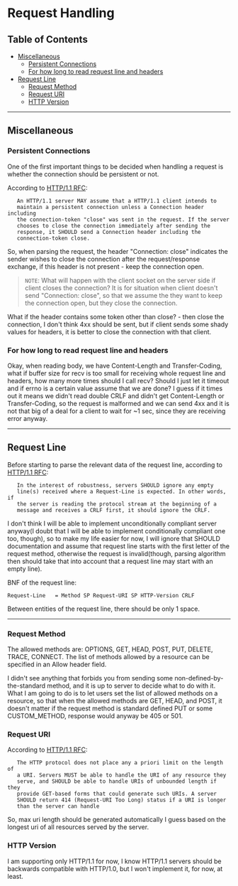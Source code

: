 # Request Handling

## Table of Contents

- [Miscellaneous](#miscellaneous)
  - [Persistent Connections](#persistent-connections)
  - [For how long to read request line and headers](#for-how-long-to-read-request-line-and-headers)
- [Request Line](#request-line)
  - [Request Method](#request-method)
  - [Request URI](#request-uri)
  - [HTTP Version](#http-version)

---

## Miscellaneous

### Persistent Connections

One of the first important things to be decided when handling a request is whether the connection should be persistent or not.

According to [HTTP/1.1 RFC](https://datatracker.ietf.org/doc/html/rfc2616#section-8.1.2.1):

```
   An HTTP/1.1 server MAY assume that a HTTP/1.1 client intends to
   maintain a persistent connection unless a Connection header including
   the connection-token "close" was sent in the request. If the server
   chooses to close the connection immediately after sending the
   response, it SHOULD send a Connection header including the
   connection-token close.
```

So, when parsing the request, the header "Connection: close" indicates the sender wishes to close the connection after the request/response exchange, if this header is not present - keep the connection open.

> `NOTE`: What will happen with the client socket on the server side if client closes the connection? It is for situation when client doesn't send "Connection: close", so that we assume the they want to keep the connection open, but they close the connection.

What if the header contains some token other than close? - then close the connection, I don't think 4xx should be sent, but if client sends some shady values for headers, it is better to close the connection with that client.

### For how long to read request line and headers

Okay, when reading body, we have Content-Length and Transfer-Coding, what if buffer size for recv is too small for receiving whole request line and headers, how many more times should I call recv? Should I just let it timeout and if errno is a certain value assume that we are done? I guess if it times out it means we didn't read double CRLF and didn't get Content-Length or Transfer-Coding, so the request is malformed and we can send 4xx and it is not that big of a deal for a client to wait for ~1 sec, since they are receiving error anyway.

---

## Request Line

Before starting to parse the relevant data of the request line, according to [HTTP/1.1 RFC](https://datatracker.ietf.org/doc/html/rfc2616#section-4.1):

```
   In the interest of robustness, servers SHOULD ignore any empty
   line(s) received where a Request-Line is expected. In other words, if
   the server is reading the protocol stream at the beginning of a
   message and receives a CRLF first, it should ignore the CRLF.
```

I don't think I will be able to implement unconditionally compliant server anyway(I doubt that I will be able to implement conditionally compliant one too, though), so to make my life easier for now, I will ignore that SHOULD documentation and assume that request line starts with the first letter of the request method, otherwise the request is invalid(though, parsing algorithm then should take that into account that a request line may start with an empty line).

BNF of the request line:

```bnf
Request-Line   = Method SP Request-URI SP HTTP-Version CRLF
```

Between entities of the request line, there should be only 1 space.

---

### Request Method

The allowed methods are: OPTIONS, GET, HEAD, POST, PUT, DELETE, TRACE, CONNECT. The list of methods allowed by a resource can be specified in an Allow header field.

I didn't see anything that forbids you from sending some non-defined-by-the-standard method, and it is up to server to decide what to do with it. What I am going to do is to let users set the list of allowed methods on a resource, so that when the allowed methods are GET, HEAD, and POST, it doesn't matter if the request method is standard defined PUT or some CUSTOM_METHOD, response would anyway be 405 or 501.

### Request URI

According to [HTTP/1.1 RFC](#https://datatracker.ietf.org/doc/html/rfc2616#section-3.2.1):

```
   The HTTP protocol does not place any a priori limit on the length of
   a URI. Servers MUST be able to handle the URI of any resource they
   serve, and SHOULD be able to handle URIs of unbounded length if they
   provide GET-based forms that could generate such URIs. A server
   SHOULD return 414 (Request-URI Too Long) status if a URI is longer
   than the server can handle
```

So, max uri length should be generated automatically I guess based on the longest uri of all resources served by the server.

### HTTP Version

I am supporting only HTTP/1.1 for now, I know HTTP/1.1 servers should be backwards compatible with HTTP/1.0, but I won't implement it, for now, at least.



